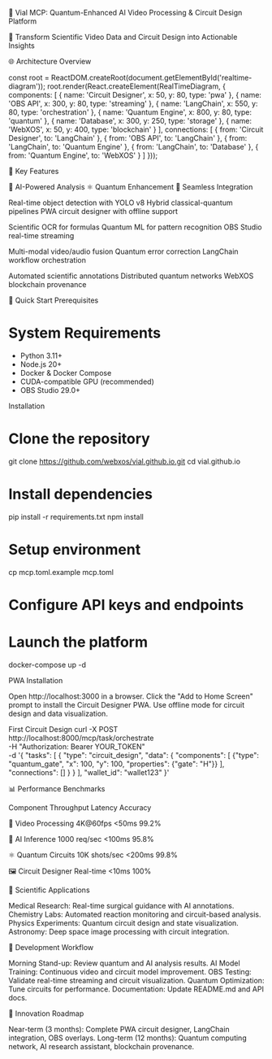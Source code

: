 🧪 Vial MCP: Quantum-Enhanced AI Video Processing & Circuit Design Platform



🚀 Transform Scientific Video Data and Circuit Design into Actionable Insights



🌐 Architecture Overview






  const root = ReactDOM.createRoot(document.getElementById('realtime-diagram'));
  root.render(React.createElement(RealTimeDiagram, {
    components: [
      { name: 'Circuit Designer', x: 50, y: 80, type: 'pwa' },
      { name: 'OBS API', x: 300, y: 80, type: 'streaming' },
      { name: 'LangChain', x: 550, y: 80, type: 'orchestration' },
      { name: 'Quantum Engine', x: 800, y: 80, type: 'quantum' },
      { name: 'Database', x: 300, y: 250, type: 'storage' },
      { name: 'WebXOS', x: 50, y: 400, type: 'blockchain' }
    ],
    connections: [
      { from: 'Circuit Designer', to: 'LangChain' },
      { from: 'OBS API', to: 'LangChain' },
      { from: 'LangChain', to: 'Quantum Engine' },
      { from: 'LangChain', to: 'Database' },
      { from: 'Quantum Engine', to: 'WebXOS' }
    ]
  }));


🎯 Key Features



🧠 AI-Powered Analysis
⚛️ Quantum Enhancement
🔗 Seamless Integration



Real-time object detection with YOLO v8
Hybrid classical-quantum pipelines
PWA circuit designer with offline support


Scientific OCR for formulas
Quantum ML for pattern recognition
OBS Studio real-time streaming


Multi-modal video/audio fusion
Quantum error correction
LangChain workflow orchestration


Automated scientific annotations
Distributed quantum networks
WebXOS blockchain provenance


🚀 Quick Start
Prerequisites
# System Requirements
- Python 3.11+
- Node.js 20+
- Docker & Docker Compose
- CUDA-compatible GPU (recommended)
- OBS Studio 29.0+

Installation
# Clone the repository
git clone https://github.com/webxos/vial.github.io.git
cd vial.github.io

# Install dependencies
pip install -r requirements.txt
npm install

# Setup environment
cp mcp.toml.example mcp.toml
# Configure API keys and endpoints

# Launch the platform
docker-compose up -d

PWA Installation

Open http://localhost:3000 in a browser.
Click the "Add to Home Screen" prompt to install the Circuit Designer PWA.
Use offline mode for circuit design and data visualization.

First Circuit Design
curl -X POST http://localhost:8000/mcp/task/orchestrate \
  -H "Authorization: Bearer YOUR_TOKEN" \
  -d '{
    "tasks": [
      {
        "type": "circuit_design",
        "data": {
          "components": [
            {"type": "quantum_gate", "x": 100, "y": 100, "properties": {"gate": "H"}}
          ],
          "connections": []
        }
      }
    ],
    "wallet_id": "wallet123"
  }'

📊 Performance Benchmarks



Component
Throughput
Latency
Accuracy



🎥 Video Processing
4K@60fps
<50ms
99.2%


🧠 AI Inference
1000 req/sec
<100ms
95.8%


⚛️ Quantum Circuits
10K shots/sec
<200ms
99.8%


🖼️ Circuit Designer
Real-time
<10ms
100%


🧬 Scientific Applications

Medical Research: Real-time surgical guidance with AI annotations.
Chemistry Labs: Automated reaction monitoring and circuit-based analysis.
Physics Experiments: Quantum circuit design and state visualization.
Astronomy: Deep space image processing with circuit integration.

🔧 Development Workflow

Morning Stand-up: Review quantum and AI analysis results.
AI Model Training: Continuous video and circuit model improvement.
OBS Testing: Validate real-time streaming and circuit visualization.
Quantum Optimization: Tune circuits for performance.
Documentation: Update README.md and API docs.

🌟 Innovation Roadmap

Near-term (3 months): Complete PWA circuit designer, LangChain integration, OBS overlays.
Long-term (12 months): Quantum computing network, AI research assistant, blockchain provenance.
